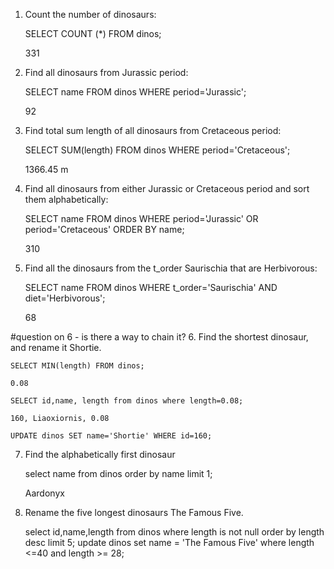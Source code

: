 1. Count the number of dinosaurs:

    SELECT COUNT (*) FROM dinos;

    331

2. Find all dinosaurs from Jurassic period:

    SELECT name FROM dinos WHERE period='Jurassic';

    92


3. Find total sum length of all dinosaurs from Cretaceous period:

    SELECT SUM(length) FROM dinos WHERE period='Cretaceous';

    1366.45 m

4. Find all dinosaurs from either Jurassic or Cretaceous period and sort them alphabetically:

    SELECT name FROM dinos WHERE period='Jurassic' OR period='Cretaceous' ORDER BY name;

    310

5. Find all the dinosaurs from the t_order Saurischia that are Herbivorous:

    SELECT name FROM dinos WHERE t_order='Saurischia' AND diet='Herbivorous';

    68

#question on 6 - is there a way to chain it?
6.  Find the shortest dinosaur, and rename it Shortie.

    SELECT MIN(length) FROM dinos;

    0.08

    SELECT id,name, length from dinos where length=0.08;

    160, Liaoxiornis, 0.08

    UPDATE dinos SET name='Shortie' WHERE id=160; 

7. Find the alphabetically first dinosaur

    select name from dinos order by name limit 1;

    Aardonyx

8.  Rename the five longest dinosaurs The Famous Five.

    select id,name,length from dinos where length is not null order by length desc limit 5;
    update dinos set name = 'The Famous Five' where length <=40 and length >= 28;